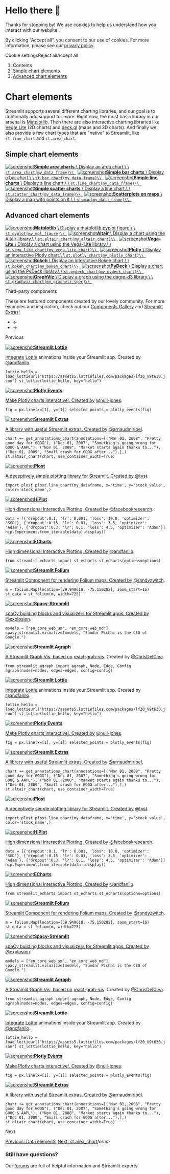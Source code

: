 # Hello there 👋

Thanks for stopping by! We use cookies to help us understand how you interact with our website.

By clicking “Accept all”, you consent to our use of cookies. For more information, please see our [privacy policy](www.streamlit.io/privacy-policy).

Cookie settingsReject allAccept all

1. Contents
2. [Simple chart elements](#simple-chart-elements)
3. [Advanced chart elements](#advanced-chart-elements)

# Chart elements

Streamlit supports several different charting libraries, and our goal is to
continually add support for more. Right now, the most basic library in our
arsenal is [Matplotlib](https://matplotlib.org/). Then there are also
interactive charting libraries like [Vega\\
Lite](https://vega.github.io/vega-lite/) (2D charts) and
[deck.gl](https://github.com/uber/deck.gl) (maps and 3D charts). And
finally we also provide a few chart types that are "native" to Streamlit,
like `st.line_chart` and `st.area_chart`.

## Simple chart elements

[![screenshot](/images/api/area_chart.jpg)**Simple area charts** \\
Display an area chart.\\
\\
`st.area_chart(my_data_frame)\\
`](/develop/api-reference/charts/st.area_chart) [![screenshot](/images/api/bar_chart.jpg)**Simple bar charts** \\
Display a bar chart.\\
\\
`st.bar_chart(my_data_frame)\\
`](/develop/api-reference/charts/st.bar_chart) [![screenshot](/images/api/line_chart.jpg)**Simple line charts** \\
Display a line chart.\\
\\
`st.line_chart(my_data_frame)\\
`](/develop/api-reference/charts/st.line_chart) [![screenshot](/images/api/scatter_chart.svg)**Simple scatter charts** \\
Display a line chart.\\
\\
`st.scatter_chart(my_data_frame)\\
`](/develop/api-reference/charts/st.scatter_chart) [![screenshot](/images/api/map.jpg)**Scatterplots on maps** \\
Display a map with points on it.\\
\\
`st.map(my_data_frame)\\
`](/develop/api-reference/charts/st.map)

## Advanced chart elements

[![screenshot](/images/api/pyplot.jpg)**Matplotlib** \\
Display a matplotlib.pyplot figure.\\
\\
`st.pyplot(my_mpl_figure)\\
`](/develop/api-reference/charts/st.pyplot) [![screenshot](/images/api/vega_lite_chart.jpg)**Altair** \\
Display a chart using the Altair library.\\
\\
`st.altair_chart(my_altair_chart)\\
`](/develop/api-reference/charts/st.altair_chart) [![screenshot](/images/api/vega_lite_chart.jpg)**Vega-Lite** \\
Display a chart using the Vega-Lite library.\\
\\
`st.vega_lite_chart(my_vega_lite_chart)\\
`](/develop/api-reference/charts/st.vega_lite_chart) [![screenshot](/images/api/plotly_chart.jpg)**Plotly** \\
Display an interactive Plotly chart.\\
\\
`st.plotly_chart(my_plotly_chart)\\
`](/develop/api-reference/charts/st.plotly_chart) [![screenshot](/images/api/bokeh_chart.jpg)**Bokeh** \\
Display an interactive Bokeh chart.\\
\\
`st.bokeh_chart(my_bokeh_chart)\\
`](/develop/api-reference/charts/st.bokeh_chart) [![screenshot](/images/api/pydeck_chart.jpg)**PyDeck** \\
Display a chart using the PyDeck library.\\
\\
`st.pydeck_chart(my_pydeck_chart)\\
`](/develop/api-reference/charts/st.pydeck_chart) [![screenshot](/images/api/graphviz_chart.jpg)**GraphViz** \\
Display a graph using the dagre-d3 library.\\
\\
`st.graphviz_chart(my_graphviz_spec)\\
`](/develop/api-reference/charts/st.graphviz_chart)

Third-party components

These are featured components created by our lovely community. For more examples and inspiration, check out our [Components Gallery](https://streamlit.io/components) and [Streamlit Extras](https://extras.streamlit.app)!

- <-
- ->

Previous

[![screenshot](/images/api/components/lottie.jpg)**Streamlit Lottie**](https://github.com/andfanilo/streamlit-lottie)

[Integrate](https://github.com/andfanilo/streamlit-lottie) [Lottie](https://lottiefiles.com/) animations inside your Streamlit app. Created by [@andfanilo](https://github.com/andfanilo).

`lottie_hello = load_lottieurl("https://assets5.lottiefiles.com/packages/lf20_V9t630.json")
st_lottie(lottie_hello, key="hello")
`

[![screenshot](/images/api/components/plotly-events.jpg)**Plotly Events**](https://github.com/null-jones/streamlit-plotly-events)

[Make Plotly charts interactive!. Created by](https://github.com/null-jones/streamlit-plotly-events) [@null-jones](https://github.com/null-jones/).

`fig = px.line(x=[1], y=[1])
selected_points = plotly_events(fig)
`

[![screenshot](/images/api/components/extras-chart-annotations.jpg)**Streamlit Extras**](https://extras.streamlit.app/)

[A library with useful Streamlit extras. Created by](https://extras.streamlit.app/) [@arnaudmiribel](https://github.com/arnaudmiribel/).

`chart += get_annotations_chart(annotations=[("Mar 01, 2008", "Pretty good day for GOOG"), ("Dec 01, 2007", "Something's going wrong for GOOG & AAPL"), ("Nov 01, 2008", "Market starts again thanks to..."), ("Dec 01, 2009", "Small crash for GOOG after..."),],)
st.altair_chart(chart, use_container_width=True)
`

[![screenshot](/images/api/components/plost.jpg)**Plost**](https://github.com/tvst/plost)

[A deceptively simple plotting library for Streamlit. Created by](https://github.com/tvst/plost) [@tvst](https://github.com/tvst).

`import plost
plost.line_chart(my_dataframe, x='time', y='stock_value', color='stock_name',)
`

[![screenshot](/images/api/components/hiplot.jpg)**HiPlot**](https://github.com/facebookresearch/hiplot)

[High dimensional Interactive Plotting. Created by](https://github.com/facebookresearch/hiplot) [@facebookresearch](https://github.com/facebookresearch).

`data = [{'dropout':0.1, 'lr': 0.001, 'loss': 10.0, 'optimizer': 'SGD'}, {'dropout':0.15, 'lr': 0.01, 'loss': 3.5, 'optimizer': 'Adam'}, {'dropout':0.3, 'lr': 0.1, 'loss': 4.5, 'optimizer': 'Adam'}]
hip.Experiment.from_iterable(data).display()
`

[![screenshot](/images/api/components/echarts.jpg)**ECharts**](https://github.com/andfanilo/streamlit-echarts)

[High dimensional Interactive Plotting. Created by](https://github.com/andfanilo/streamlit-echarts) [@andfanilo](https://github.com/andfanilo).

`from streamlit_echarts import st_echarts
st_echarts(options=options)
`

[![screenshot](/images/api/components/folium.jpg)**Streamlit Folium**](https://github.com/randyzwitch/streamlit-folium)

[Streamlit Component for rendering Folium maps. Created by](https://github.com/randyzwitch/streamlit-folium) [@randyzwitch](https://github.com/randyzwitch).

`m = folium.Map(location=[39.949610, -75.150282], zoom_start=16)
st_data = st_folium(m, width=725)
`

[![screenshot](/images/api/components/spacy.jpg)**Spacy-Streamlit**](https://github.com/explosion/spacy-streamlit)

[spaCy building blocks and visualizers for Streamlit apps. Created by](https://github.com/explosion/spacy-streamlit) [@explosion](https://github.com/explosion).

`models = ["en_core_web_sm", "en_core_web_md"]
spacy_streamlit.visualize(models, "Sundar Pichai is the CEO of Google.")
`

[![screenshot](/images/api/components/agraph.jpg)**Streamlit Agraph**](https://github.com/ChrisDelClea/streamlit-agraph)

[A Streamlit Graph Vis, based on](https://github.com/ChrisDelClea/streamlit-agraph) [react-grah-vis](https://github.com/crubier/react-graph-vis). Created by [@ChrisDelClea](https://github.com/ChrisDelClea).

`from streamlit_agraph import agraph, Node, Edge, Config
agraph(nodes=nodes, edges=edges, config=config)
`

[![screenshot](/images/api/components/lottie.jpg)**Streamlit Lottie**](https://github.com/andfanilo/streamlit-lottie)

[Integrate](https://github.com/andfanilo/streamlit-lottie) [Lottie](https://lottiefiles.com/) animations inside your Streamlit app. Created by [@andfanilo](https://github.com/andfanilo).

`lottie_hello = load_lottieurl("https://assets5.lottiefiles.com/packages/lf20_V9t630.json")
st_lottie(lottie_hello, key="hello")
`

[![screenshot](/images/api/components/plotly-events.jpg)**Plotly Events**](https://github.com/null-jones/streamlit-plotly-events)

[Make Plotly charts interactive!. Created by](https://github.com/null-jones/streamlit-plotly-events) [@null-jones](https://github.com/null-jones/).

`fig = px.line(x=[1], y=[1])
selected_points = plotly_events(fig)
`

[![screenshot](/images/api/components/extras-chart-annotations.jpg)**Streamlit Extras**](https://extras.streamlit.app/)

[A library with useful Streamlit extras. Created by](https://extras.streamlit.app/) [@arnaudmiribel](https://github.com/arnaudmiribel/).

`chart += get_annotations_chart(annotations=[("Mar 01, 2008", "Pretty good day for GOOG"), ("Dec 01, 2007", "Something's going wrong for GOOG & AAPL"), ("Nov 01, 2008", "Market starts again thanks to..."), ("Dec 01, 2009", "Small crash for GOOG after..."),],)
st.altair_chart(chart, use_container_width=True)
`

[![screenshot](/images/api/components/plost.jpg)**Plost**](https://github.com/tvst/plost)

[A deceptively simple plotting library for Streamlit. Created by](https://github.com/tvst/plost) [@tvst](https://github.com/tvst).

`import plost
plost.line_chart(my_dataframe, x='time', y='stock_value', color='stock_name',)
`

[![screenshot](/images/api/components/hiplot.jpg)**HiPlot**](https://github.com/facebookresearch/hiplot)

[High dimensional Interactive Plotting. Created by](https://github.com/facebookresearch/hiplot) [@facebookresearch](https://github.com/facebookresearch).

`data = [{'dropout':0.1, 'lr': 0.001, 'loss': 10.0, 'optimizer': 'SGD'}, {'dropout':0.15, 'lr': 0.01, 'loss': 3.5, 'optimizer': 'Adam'}, {'dropout':0.3, 'lr': 0.1, 'loss': 4.5, 'optimizer': 'Adam'}]
hip.Experiment.from_iterable(data).display()
`

[![screenshot](/images/api/components/echarts.jpg)**ECharts**](https://github.com/andfanilo/streamlit-echarts)

[High dimensional Interactive Plotting. Created by](https://github.com/andfanilo/streamlit-echarts) [@andfanilo](https://github.com/andfanilo).

`from streamlit_echarts import st_echarts
st_echarts(options=options)
`

[![screenshot](/images/api/components/folium.jpg)**Streamlit Folium**](https://github.com/randyzwitch/streamlit-folium)

[Streamlit Component for rendering Folium maps. Created by](https://github.com/randyzwitch/streamlit-folium) [@randyzwitch](https://github.com/randyzwitch).

`m = folium.Map(location=[39.949610, -75.150282], zoom_start=16)
st_data = st_folium(m, width=725)
`

[![screenshot](/images/api/components/spacy.jpg)**Spacy-Streamlit**](https://github.com/explosion/spacy-streamlit)

[spaCy building blocks and visualizers for Streamlit apps. Created by](https://github.com/explosion/spacy-streamlit) [@explosion](https://github.com/explosion).

`models = ["en_core_web_sm", "en_core_web_md"]
spacy_streamlit.visualize(models, "Sundar Pichai is the CEO of Google.")
`

[![screenshot](/images/api/components/agraph.jpg)**Streamlit Agraph**](https://github.com/ChrisDelClea/streamlit-agraph)

[A Streamlit Graph Vis, based on](https://github.com/ChrisDelClea/streamlit-agraph) [react-grah-vis](https://github.com/crubier/react-graph-vis). Created by [@ChrisDelClea](https://github.com/ChrisDelClea).

`from streamlit_agraph import agraph, Node, Edge, Config
agraph(nodes=nodes, edges=edges, config=config)
`

[![screenshot](/images/api/components/lottie.jpg)**Streamlit Lottie**](https://github.com/andfanilo/streamlit-lottie)

[Integrate](https://github.com/andfanilo/streamlit-lottie) [Lottie](https://lottiefiles.com/) animations inside your Streamlit app. Created by [@andfanilo](https://github.com/andfanilo).

`lottie_hello = load_lottieurl("https://assets5.lottiefiles.com/packages/lf20_V9t630.json")
st_lottie(lottie_hello, key="hello")
`

[![screenshot](/images/api/components/plotly-events.jpg)**Plotly Events**](https://github.com/null-jones/streamlit-plotly-events)

[Make Plotly charts interactive!. Created by](https://github.com/null-jones/streamlit-plotly-events) [@null-jones](https://github.com/null-jones/).

`fig = px.line(x=[1], y=[1])
selected_points = plotly_events(fig)
`

[![screenshot](/images/api/components/extras-chart-annotations.jpg)**Streamlit Extras**](https://extras.streamlit.app/)

[A library with useful Streamlit extras. Created by](https://extras.streamlit.app/) [@arnaudmiribel](https://github.com/arnaudmiribel/).

`chart += get_annotations_chart(annotations=[("Mar 01, 2008", "Pretty good day for GOOG"), ("Dec 01, 2007", "Something's going wrong for GOOG & AAPL"), ("Nov 01, 2008", "Market starts again thanks to..."), ("Dec 01, 2009", "Small crash for GOOG after..."),],)
st.altair_chart(chart, use_container_width=True)
`

Next

[Previous: Data elements](/develop/api-reference/data) [Next: st.area\_chart](/develop/api-reference/charts/st.area_chart)_forum_

### Still have questions?

Our [forums](https://discuss.streamlit.io) are full of helpful information and Streamlit experts.
